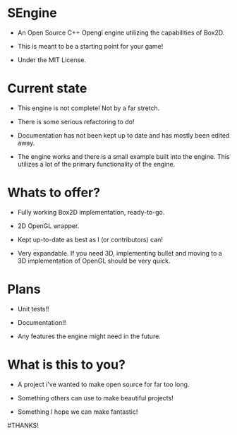 # SEngine

- An Open Source C++ Opengl engine utilizing the capabilities of Box2D.

- This is meant to be a starting point for your game!

- Under the MIT License.

# Current state

- This engine is not complete! Not by a far stretch. 

- There is some serious refactoring to do!

- Documentation has not been kept up to date and has mostly been edited away.

- The engine works and there is a small example built into the engine. This utilizes a lot of the primary functionality of the engine.

# Whats to offer?

- Fully working Box2D implementation, ready-to-go.

- 2D OpenGL wrapper. 

- Kept up-to-date as best as I (or contributors) can!

- Very expandable. If you need 3D, implementing bullet and moving to a 3D implementation of OpenGL should be very quick.

# Plans

- Unit tests!!

- Documentation!!

- Any features the engine might need in the future.

# What is this to you?

- A project i've wanted to make open source for far too long.

- Something others can use to make beautiful projects!

- Something I hope we can make fantastic! 


#THANKS!

